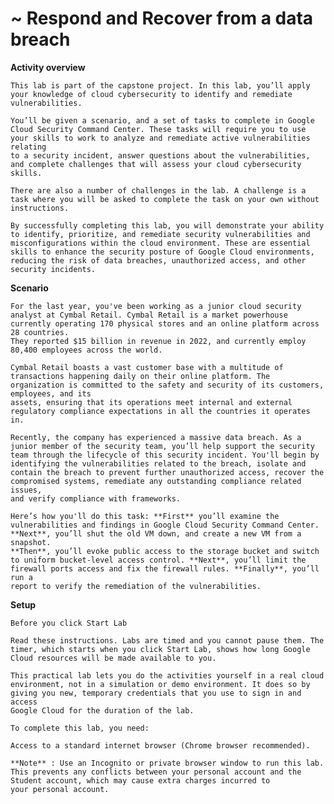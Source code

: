  # ~ Respond and Recover from a data breach

  **Activity overview**

    This lab is part of the capstone project. In this lab, you’ll apply your knowledge of cloud cybersecurity to identify and remediate vulnerabilities.

    You’ll be given a scenario, and a set of tasks to complete in Google Cloud Security Command Center. These tasks will require you to use your skills to work to analyze and remediate active vulnerabilities relating 
    to a security incident, answer questions about the vulnerabilities, and complete challenges that will assess your cloud cybersecurity skills.

    There are also a number of challenges in the lab. A challenge is a task where you will be asked to complete the task on your own without instructions.

    By successfully completing this lab, you will demonstrate your ability to identify, prioritize, and remediate security vulnerabilities and misconfigurations within the cloud environment. These are essential 
    skills to enhance the security posture of Google Cloud environments, reducing the risk of data breaches, unauthorized access, and other security incidents.

  **Scenario**

    For the last year, you've been working as a junior cloud security analyst at Cymbal Retail. Cymbal Retail is a market powerhouse currently operating 170 physical stores and an online platform across 28 countries. 
    They reported $15 billion in revenue in 2022, and currently employ 80,400 employees across the world.

    Cymbal Retail boasts a vast customer base with a multitude of transactions happening daily on their online platform. The organization is committed to the safety and security of its customers, employees, and its 
    assets, ensuring that its operations meet internal and external regulatory compliance expectations in all the countries it operates in.

    Recently, the company has experienced a massive data breach. As a junior member of the security team, you’ll help support the security team through the lifecycle of this security incident. You'll begin by 
    identifying the vulnerabilities related to the breach, isolate and contain the breach to prevent further unauthorized access, recover the compromised systems, remediate any outstanding compliance related issues, 
    and verify compliance with frameworks.

    Here’s how you'll do this task: **First** you’ll examine the vulnerabilities and findings in Google Cloud Security Command Center. **Next**, you’ll shut the old VM down, and create a new VM from a snapshot. 
    **Then**, you’ll evoke public access to the storage bucket and switch to uniform bucket-level access control. **Next**, you’ll limit the firewall ports access and fix the firewall rules. **Finally**, you’ll run a 
    report to verify the remediation of the vulnerabilities.

  **Setup**
     
    Before you click Start Lab
      
    Read these instructions. Labs are timed and you cannot pause them. The timer, which starts when you click Start Lab, shows how long Google Cloud resources will be made available to you.

    This practical lab lets you do the activities yourself in a real cloud environment, not in a simulation or demo environment. It does so by giving you new, temporary credentials that you use to sign in and access 
    Google Cloud for the duration of the lab.

    To complete this lab, you need:

    Access to a standard internet browser (Chrome browser recommended).

    **Note** : Use an Incognito or private browser window to run this lab. This prevents any conflicts between your personal account and the Student account, which may cause extra charges incurred to 
    your personal account.

